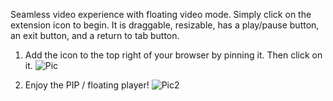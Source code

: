 Seamless video experience with floating video mode. Simply click on the extension icon to begin. It is draggable, resizable, has a play/pause button, an exit button, and a return to tab button.

1. Add the icon to the top right of your browser by pinning it. Then click on it.
![Pic](https://github.com/jacobluanjohnston/Picture-in-Picture-Mode-Chrome-Extension/blob/master/howto/How%20To%201.png)

2. Enjoy the PIP / floating player!
![Pic2](https://github.com/jacobluanjohnston/Picture-in-Picture-Mode-Chrome-Extension/blob/master/howto/How%20To%202.png)
